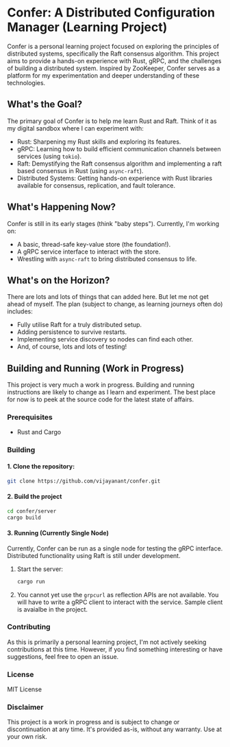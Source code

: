 # Confer: A Distributed Configuration Manager (Learning Project)

Confer is a personal learning project focused on exploring the principles of distributed systems, specifically the Raft consensus algorithm. This project aims to provide a hands-on experience with Rust, gRPC, and the challenges of building a distributed system. Inspired by ZooKeeper, Confer serves as a platform for my experimentation and deeper understanding of these technologies.

## What's the Goal?

The primary goal of Confer is to help me learn Rust and Raft. Think of it as my digital sandbox where I can experiment with: 

* Rust: Sharpening my Rust skills and exploring its features.
* gRPC: Learning how to build efficient communication channels between services (using `tokio`).
* Raft: Demystifying the Raft consensus algorithm and implementing a raft based consensus in Rust (using `async-raft`).
* Distributed Systems:  Getting hands-on experience with Rust libraries available for consensus, replication, and fault tolerance.

## What's Happening Now?

Confer is still in its early stages (think "baby steps").  Currently, I'm working on:

*   A basic, thread-safe key-value store (the foundation!).
*   A gRPC service interface to interact with the store.
*   Wrestling with `async-raft` to bring distributed consensus to life.

## What's on the Horizon?

There are lots and lots of things that can added here. But let me not get ahead of myself. The plan (subject to change, as learning journeys often do) includes:

*   Fully utilise Raft for a truly distributed setup.
*   Adding persistence to survive restarts.
*   Implementing service discovery so nodes can find each other.
*   And, of course, lots and lots of testing!
 
## Building and Running (Work in Progress)

This project is very much a work in progress.  Building and running instructions are likely to change as I learn and experiment.  The best place for now is to peek at the source code for the latest state of affairs.

### Prerequisites

*   Rust and Cargo

### Building
#### 1. Clone the repository:

   ```bash
   git clone https://github.com/vijayanant/confer.git
   ```
#### 2. Build the project 
   
   ```bash
   cd confer/server
   cargo build
   ```
   
#### 3. Running (Currently Single Node)

Currently, Confer can be run as a single node for testing the gRPC interface.  Distributed functionality using Raft is still under development.

1. Start the server:

    ```bash
    cargo run
    ```
2. You cannot yet use the `grpcurl` as reflection APIs are not available. You will have to write a gRPC client to interact with the service. Sample client is avaialbe in the project.

### Contributing
As this is primarily a personal learning project, I'm not actively seeking contributions at this time. However, if you find something interesting or have suggestions, feel free to open an issue.

### License
MIT License

### Disclaimer
This project is a work in progress and is subject to change or discontinuation at any time.  It's provided as-is, without any warranty. Use at your own risk.

